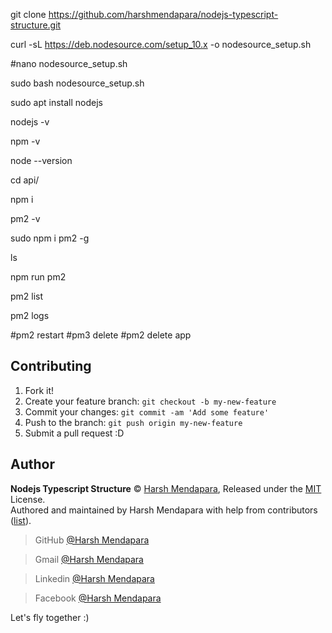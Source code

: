 git clone https://github.com/harshmendapara/nodejs-typescript-structure.git

curl -sL https://deb.nodesource.com/setup_10.x -o nodesource_setup.sh

#nano nodesource_setup.sh

sudo bash nodesource_setup.sh

sudo apt install nodejs

nodejs -v

npm -v

node --version

cd api/

npm i

pm2 -v

sudo npm i pm2 -g

ls

npm run pm2

pm2 list

pm2 logs

#pm2 restart
#pm3 delete
#pm2 delete app


## Contributing

1.  Fork it!
2.  Create your feature branch: `git checkout -b my-new-feature`
3.  Commit your changes: `git commit -am 'Add some feature'`
4.  Push to the branch: `git push origin my-new-feature`
5.  Submit a pull request :D

## Author

**Nodejs Typescript Structure** © [Harsh Mendapara](https://github.com/harshmendapara/), Released under the [MIT](./LICENSE) License.<br>
Authored and maintained by Harsh Mendapara with help from contributors ([list](https://github.com/Harsh02051998/countries-states-cities-countries-states-cities-database-all-formate/graphs/contributors)).

> GitHub [@Harsh Mendapara](https://github.com/harshmendapara)

> Gmail [@Harsh Mendapara](mendaparaharsh02@gmail.com)

> Linkedin [@Harsh Mendapara](https://www.linkedin.com/in/harsh-mendapara-44883a165/)

> Facebook [@Harsh Mendapara](https://www.facebook.com/mhb0205)
> 
Let's fly together :)




